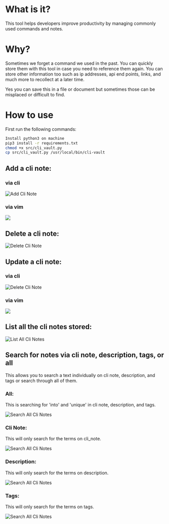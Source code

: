 # What is it?

This tool helps developers improve productivity by managing commonly used commands and notes. 

# Why?

Sometimes we forget a command we used in the past. You can quickly store them with this tool in case you need to reference them again. You can store other information 
too such as ip addresses, api end points, links, and much more to recollect at a later time. 

Yes you can save this in a file or document but sometimes those can be misplaced or difficult to find.

# How to use
First run the following commands:

```sh
Install python3 on machine
pip3 install -r requirements.txt
chmod +x src/cli_vault.py
cp src/cli_vault.py /usr/local/bin/cli-vault
```

## Add a cli note:

### via cli
![Add Cli Note](resources/cli_vault_add.png)

### via vim

![](resources/vim_add.gif)

## Delete a cli note:

![Delete Cli Note](resources/cli_vault_delete.png)

## Update a cli note:

### via cli
![Delete Cli Note](resources/cli_vault_update.png)

### via vim

![](resources/vim_update.gif)

## List all the cli notes stored:

![List All Cli Notes](resources/cli_vault_list.png)

## Search for notes via cli note, description, tags, or all

This allows you to search a text individually on cli note, description, and tags or search through all of them. 

### All:

This is searching for 'into' and 'unique' in cli note, description, and tags.

![Search All Cli Notes](resources/cli_vault_search_all.png)

### Cli Note:

This will only search for the terms on cli_note.

![Search All Cli Notes](resources/cli_vault_search_cli_note.png)

### Description:

This will only search for the terms on description.

![Search All Cli Notes](resources/cli_vault_search_description.png)

### Tags:

This will only search for the terms on tags.

![Search All Cli Notes](resources/cli_vault_search_tags.png)
